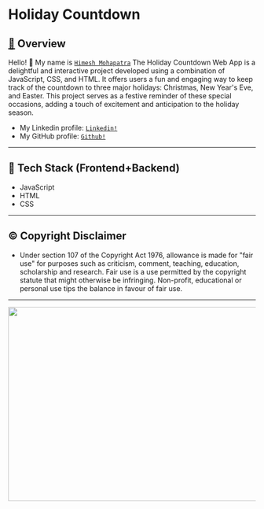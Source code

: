 #  Holiday Countdown

<h2 align="left">
     <b>
         <a href="https://github.com/himeshx/Calculator">
             🔰</a> Overview
     </b>
</h2>

Hello! 👋
My name is <a href="https://github.com/himeshx">```Himesh Mohapatra```</a> 
The Holiday Countdown Web App is a delightful and interactive project developed using a combination of JavaScript, CSS, and HTML. It offers users a fun and engaging way to keep track of the countdown to three major holidays: Christmas, New Year's Eve, and Easter. This project serves as a festive reminder of these special occasions, adding a touch of excitement and anticipation to the holiday season.
- My Linkedin profile: <a href="https://www.linkedin.com/in/himesh-mohapatra-386aa8224/">```Linkedin!```</a>
- My GitHub profile: <a href="https://github.com/himeshx">```Github!```</a>
----
<h2 align="left">
    <b>
            🏹</a> Tech Stack (Frontend+Backend)
    </b>
</h2>

- JavaScript 
- HTML 
- CSS
  
----
<h2 align="left">
  <b>
    ©️ Copyright Disclaimer
  </b>
</h2>

- Under section 107 of the Copyright Act 1976, allowance is made for "fair use" for purposes such as criticism, comment, teaching, education, scholarship and research. Fair use is a use permitted by the copyright statute that might otherwise be infringing. Non-profit, educational or personal use tips the balance in favour of fair use.   
----
<div align="center">
<img width="1000px" height="395px" src="https://github.com/himeshx/countdown/blob/main/Readme%20Resources/countdown.gif"/>
</div>

